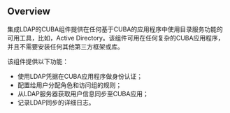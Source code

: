 ## Overview
集成LDAP的CUBA组件提供在任何基于CUBA的应用程序中使用目录服务功能的可用工具，比如，Active Directory。该组件可用在任何复杂的CUBA应用程序，并且不需要安装任何其他第三方框架或库。

该组件提供以下功能：

* 使用LDAP凭据在CUBA应用程序做身份认证；
* 配置给用户分配角色和访问组的规则；
* 从LDAP服务器获取用户信息同步至CUBA应用；
* 记录LDAP同步的详细日志。
